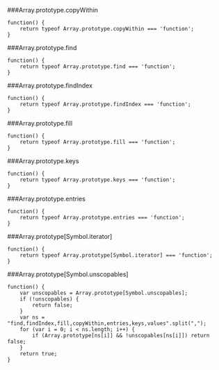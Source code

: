 ###Array.prototype.copyWithin
          
```
function() {
    return typeof Array.prototype.copyWithin === 'function';
}
```
###Array.prototype.find
          
```
function() {
    return typeof Array.prototype.find === 'function';
}
```
###Array.prototype.findIndex
          
```
function() {
    return typeof Array.prototype.findIndex === 'function';
}
```
###Array.prototype.fill
          
```
function() {
    return typeof Array.prototype.fill === 'function';
}
```
###Array.prototype.keys
          
```
function() {
    return typeof Array.prototype.keys === 'function';
}
```
###Array.prototype.entries
          
```
function() {
    return typeof Array.prototype.entries === 'function';
}
```
###Array.prototype[Symbol.iterator]
          
```
function() {
    return typeof Array.prototype[Symbol.iterator] === 'function';
}
```
###Array.prototype[Symbol.unscopables]
          
```
function() {
    var unscopables = Array.prototype[Symbol.unscopables];
    if (!unscopables) {
        return false;
    }
    var ns = "find,findIndex,fill,copyWithin,entries,keys,values".split(",");
    for (var i = 0; i < ns.length; i++) {
        if (Array.prototype[ns[i]] && !unscopables[ns[i]]) return false;
    }
    return true;
}
```
